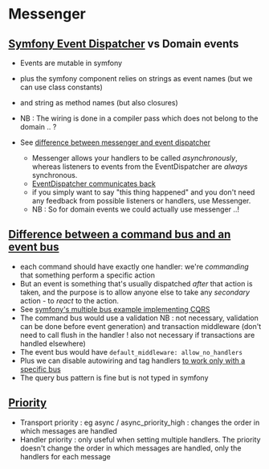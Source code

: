 # Messenger



## **[Symfony Event Dispatcher](https://symfony.com/doc/current/components/event_dispatcher.html)** vs Domain events

- Events are mutable in symfony
- plus the symfony component relies on strings as event names (but we can use class constants)
- and string as method names (but also closures)
- NB : The wiring is done in a compiler pass which does not belong to the domain .. ?
- See [difference between messenger and event dispatcher](https://symfonycasts.com/screencast/messenger/dispatch-event)

  - Messenger allows your handlers to be called *asynchronously*, whereas listeners to events from the EventDispatcher are *always* synchronous.
  - [EventDispatcher communicates back](https://symfonycasts.com/screencast/messenger/messenger-event-dispatcher#eventdispatcher-communicates-back)
  - if you simply want to say "this thing happened" and you don't need any feedback from possible listeners or handlers, use Messenger.
  - NB : So for domain events we could actually use messenger ..!

## [Difference between a command bus and an event bus](https://symfonycasts.com/screencast/messenger/other-middleware#play)

- each command should have exactly one handler: we're *commanding* that something perform a specific action
- But an event is something that's usually dispatched *after* that action is taken, and the purpose is to allow anyone else to take any *secondary* action - to *react* to the action.
- See [symfony's multiple bus example implementing CQRS](https://symfony.com/doc/current/messenger/multiple_buses.html)
- The command bus would use a validation NB : not necessary, validation can be done before event generation) and transaction middleware (don't need to call flush in the handler ! also not necessary if transactions are handled elsewhere)
- The event bus would have `default_middleware: allow_no_handlers`
- Plus we can disable autowiring and tag handlers [to work only with a specific bus](https://symfonycasts.com/screencast/messenger/bus-organization#play)
- The query bus pattern is fine but is not typed in symfony

## [Priority](https://symfonycasts.com/screencast/messenger/message-subscriber#play)

- Transport priority : eg async / async_priority_high : changes the order in which messages are handled 
- Handler priority : only useful when setting multiple handlers. The priority doesn't change the order in which messages are handled, only the handlers for each message